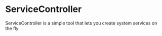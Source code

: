 # ServiceController
ServiceController is a simple tool that lets you  create system services on the fly
